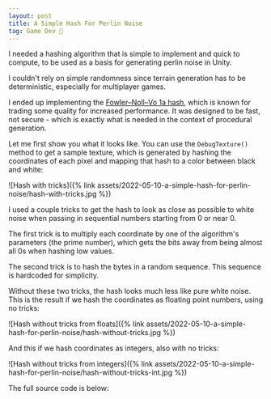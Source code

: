 ```yaml
---
layout: post
title: A Simple Hash For Perlin Noise
tag: Game Dev 👾
---
```


I needed a hashing algorithm that is simple to implement and quick to compute, to be used as a basis
for generating perlin noise in Unity.

I couldn't rely on simple randomness since terrain generation has to be deterministic, especially for multiplayer games.

I ended up implementing the [Fowler–Noll–Vo 1a hash](http://www.isthe.com/chongo/tech/comp/fnv/index.html), which is known for trading some quality for increased performance. It was designed to be fast, not secure - which is exactly what is needed in the context of procedural generation.

Let me first show you what it looks like. You can use the `DebugTexture()` method to get a sample texture, which is generated by hashing the coordinates of each pixel and mapping that hash to a color between black and white:

![Hash with tricks]({% link assets/2022-05-10-a-simple-hash-for-perlin-noise/hash-with-tricks.jpg %})

I used a couple tricks to get the hash to look as close as possible to white noise when passing in sequential numbers starting from 0 or near 0.

The first trick is to multiply each coordinate by one of the algorithm's parameters (the prime number), which gets the bits away from being almost all 0s when hashing low values.

The second trick is to hash the bytes in a random sequence. This sequence is hardcoded for simplicity.

Without these two tricks, the hash looks much less like pure white noise. This is the result if we hash the coordinates as floating point numbers, using no tricks:

![Hash without tricks from floats]({% link assets/2022-05-10-a-simple-hash-for-perlin-noise/hash-without-tricks.jpg %})

And this if we hash coordinates as integers, also with no tricks:

![Hash without tricks from integers]({% link assets/2022-05-10-a-simple-hash-for-perlin-noise/hash-without-tricks-int.jpg %})

The full source code is below:

<script src="https://gist.github.com/marcospgp/ed991372f1c814eb21b8b248db258187.js"></script>
